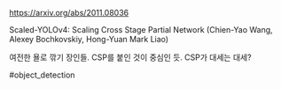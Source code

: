 https://arxiv.org/abs/2011.08036

Scaled-YOLOv4: Scaling Cross Stage Partial Network (Chien-Yao Wang, Alexey Bochkovskiy, Hong-Yuan Mark Liao)

여전한 욜로 깎기 장인들. CSP를 붙인 것이 중심인 듯. CSP가 대세는 대세?

#object_detection 